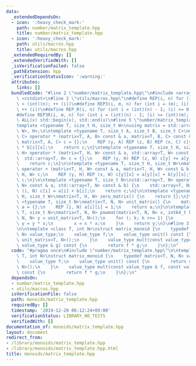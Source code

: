 ```yaml
---
data:
  _extendedDependsOn:
  - icon: ':heavy_check_mark:'
    path: number/matrix_template.hpp
    title: number/matrix_template.hpp
  - icon: ':heavy_check_mark:'
    path: utils/macros.hpp
    title: utils/macros.hpp
  _extendedRequiredBy: []
  _extendedVerifiedWith: []
  _isVerificationFailed: false
  _pathExtension: hpp
  _verificationStatusIcon: ':warning:'
  attributes:
    links: []
  bundledCode: "#line 2 \"number/matrix_template.hpp\"\n#include <array>\n#include\
    \ <cstdint>\n#line 2 \"utils/macros.hpp\"\n#define REP(i, n) for (int i = 0; (i)\
    \ < (int)(n); ++ (i))\n#define REP3(i, m, n) for (int i = (m); (i) < (int)(n);\
    \ ++ (i))\n#define REP_R(i, n) for (int i = (int)(n) - 1; (i) >= 0; -- (i))\n\
    #define REP3R(i, m, n) for (int i = (int)(n) - 1; (i) >= (int)(m); -- (i))\n#define\
    \ ALL(x) std::begin(x), std::end(x)\n#line 5 \"number/matrix_template.hpp\"\n\n\
    template <typename T, size_t H, size_t W>\nusing matrix = std::array<std::array<T,\
    \ W>, H>;\n\ntemplate <typename T, size_t A, size_t B, size_t C>\nmatrix<T, A,\
    \ C> operator * (matrix<T, A, B> const & a, matrix<T, B, C> const & b) {\n   \
    \ matrix<T, A, C> c = {};\n    REP (y, A) REP (z, B) REP (x, C) c[y][x] += a[y][z]\
    \ * b[z][x];\n    return c;\n}\ntemplate <typename T, size_t H, size_t W>\nstd::array<T,\
    \ H> operator * (matrix<T, H, W> const & a, std::array<T, W> const & b) {\n  \
    \  std::array<T, H> c = {};\n    REP (y, H) REP (z, W) c[y] += a[y][z] * b[z];\n\
    \    return c;\n}\n\ntemplate <typename T, size_t H, size_t W>\nmatrix<T, H, W>\
    \ operator + (matrix<T, H, W> const & a, matrix<T, H, W> const & b) {\n    matrix<T,\
    \ H, W> c;\n    REP (y, H) REP (x, W) c[y][x] = a[y][x] + b[y][x];\n    return\
    \ c;\n}\n\ntemplate <typename T, size_t N>\nstd::array<T, N> operator + (std::array<T,\
    \ N> const & a, std::array<T, N> const & b) {\n    std::array<T, N> c;\n    REP\
    \ (i, N) c[i] = a[i] + b[i];\n    return c;\n}\n\ntemplate <typename T, size_t\
    \ H, size_t W>\nmatrix<T, H, W> zero_matrix() {\n    return {};\n}\n\ntemplate\
    \ <typename T, size_t N>\nmatrix<T, N, N> unit_matrix() {\n    matrix<T, N, N>\
    \ a = {};\n    REP (i, N) a[i][i] = 1;\n    return a;\n}\n\ntemplate <typename\
    \ T, size_t N>\nmatrix<T, N, N> powmat(matrix<T, N, N> x, int64_t k) {\n    matrix<T,\
    \ N, N> y = unit_matrix<T, N>();\n    for (; k; k >>= 1) {\n        if (k & 1)\
    \ y = y * x;\n        x = x * x;\n    }\n    return y;\n}\n#line 3 \"monoids/matrix_template.hpp\"\
    \n\ntemplate <class T, int N>\nstruct matrix_monoid {\n    typedef matrix<T, N,\
    \ N> value_type;\n    value_type f;\n    value_type unit() const {\n        return\
    \ unit_matrix<T, N>();\n    }\n    value_type mult(const value_type & f, const\
    \ value_type & g) const {\n        return f * g;\n    }\n};\n"
  code: "#pragma once\n#include \"number/matrix_template.hpp\"\n\ntemplate <class\
    \ T, int N>\nstruct matrix_monoid {\n    typedef matrix<T, N, N> value_type;\n\
    \    value_type f;\n    value_type unit() const {\n        return unit_matrix<T,\
    \ N>();\n    }\n    value_type mult(const value_type & f, const value_type & g)\
    \ const {\n        return f * g;\n    }\n};\n"
  dependsOn:
  - number/matrix_template.hpp
  - utils/macros.hpp
  isVerificationFile: false
  path: monoids/matrix_template.hpp
  requiredBy: []
  timestamp: '2019-12-20 06:12:24+09:00'
  verificationStatus: LIBRARY_NO_TESTS
  verifiedWith: []
documentation_of: monoids/matrix_template.hpp
layout: document
redirect_from:
- /library/monoids/matrix_template.hpp
- /library/monoids/matrix_template.hpp.html
title: monoids/matrix_template.hpp
---
```

